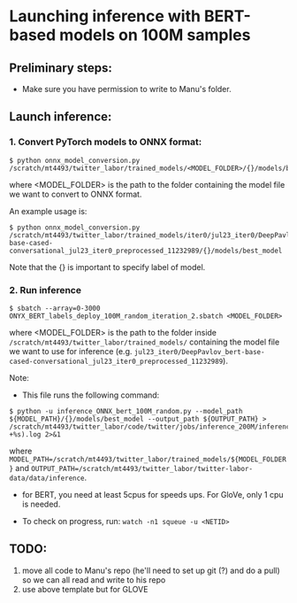 # Launching inference with BERT-based models on 100M samples

## Preliminary steps:

- Make sure you have permission to write to Manu's folder.

## Launch inference:

### 1. Convert PyTorch models to ONNX format:
```
$ python onnx_model_conversion.py /scratch/mt4493/twitter_labor/trained_models/<MODEL_FOLDER>/{}/models/best_model
```
where <MODEL_FOLDER> is the path to the folder containing the model file we want to convert to ONNX format.

An example usage is:
```
$ python onnx_model_conversion.py /scratch/mt4493/twitter_labor/trained_models/iter0/jul23_iter0/DeepPavlov_bert-base-cased-conversational_jul23_iter0_preprocessed_11232989/{}/models/best_model
```

Note that the {} is important to specify label of model.

### 2. Run inference
```
$ sbatch --array=0-3000 ONYX_BERT_labels_deploy_100M_random_iteration_2.sbatch <MODEL_FOLDER>
```

where <MODEL_FOLDER> is the path to the folder inside `/scratch/mt4493/twitter_labor/trained_models/` containing the model file we want to use for inference (e.g. `jul23_iter0/DeepPavlov_bert-base-cased-conversational_jul23_iter0_preprocessed_11232989`).

Note: 
-  This file runs the following command: 
```
$ python -u inference_ONNX_bert_100M_random.py --model_path ${MODEL_PATH}/{}/models/best_model --output_path ${OUTPUT_PATH} > /scratch/mt4493/twitter_labor/code/twitter/jobs/inference_200M/inference_output/iteration2/logs/${SLURM_ARRAY_TASK_ID}-$(date +%s).log 2>&1
```

where `MODEL_PATH=/scratch/mt4493/twitter_labor/trained_models/${MODEL_FOLDER}` and `OUTPUT_PATH=/scratch/mt4493/twitter_labor/twitter-labor-data/data/inference`.

- for BERT, you need at least 5cpus for speeds ups. For GloVe, only 1 cpu is needed. 

- To check on progress, run: `watch -n1 squeue -u <NETID>`


## TODO:
1. move all code to Manu's repo (he'll need to set up git (?) and do a pull) so we can all read and write to his repo
2. use above template but for GLOVE 